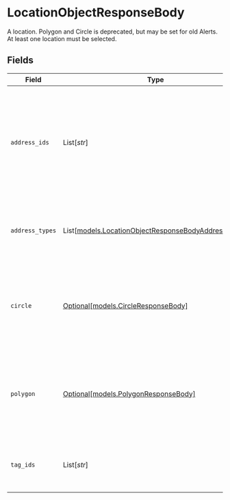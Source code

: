 # LocationObjectResponseBody

A location. Polygon and Circle is deprecated, but may be set for old Alerts. At least one location must be selected.


## Fields

| Field                                                                                                                   | Type                                                                                                                    | Required                                                                                                                | Description                                                                                                             | Example                                                                                                                 |
| ----------------------------------------------------------------------------------------------------------------------- | ----------------------------------------------------------------------------------------------------------------------- | ----------------------------------------------------------------------------------------------------------------------- | ----------------------------------------------------------------------------------------------------------------------- | ----------------------------------------------------------------------------------------------------------------------- |
| `address_ids`                                                                                                           | List[*str*]                                                                                                             | :heavy_minus_sign:                                                                                                      | All locations with selected address IDs will trigger.                                                                   | [<br/>"Sequi eos sunt.",<br/>"Fuga quisquam distinctio nostrum rerum debitis ut.",<br/>"Qui sint earum cum nam voluptatum nihil."<br/>] |
| `address_types`                                                                                                         | List[[models.LocationObjectResponseBodyAddressTypes](../models/locationobjectresponsebodyaddresstypes.md)]              | :heavy_minus_sign:                                                                                                      | All locations with the selected address types will trigger.                                                             | [<br/>"industrialSite",<br/>"yard",<br/>"alertsOnly",<br/>"workforceSite"<br/>]                                         |
| `circle`                                                                                                                | [Optional[models.CircleResponseBody]](../models/circleresponsebody.md)                                                  | :heavy_minus_sign:                                                                                                      | Information about a circular geofence. This field is only needed if the geofence is a circle.                           |                                                                                                                         |
| `polygon`                                                                                                               | [Optional[models.PolygonResponseBody]](../models/polygonresponsebody.md)                                                | :heavy_minus_sign:                                                                                                      | Information about a polygon geofence. This field is only needed if the geofence is a polygon.                           |                                                                                                                         |
| `tag_ids`                                                                                                               | List[*str*]                                                                                                             | :heavy_minus_sign:                                                                                                      | All locations with selected tag will trigger.                                                                           | [<br/>"4815",<br/>"4815"<br/>]                                                                                          |